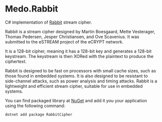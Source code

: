 Medo.Rabbit
===========

C# implementation of [Rabbit][rabbit] stream cipher.

Rabbit is a stream cipher designed by Martin Boesgaard, Mette Vesterager,
Thomas Pedersen, Jesper Christiansen, and Ove Scavenius. It was submitted to the
eSTREAM project of the eCRYPT network.

It is a 128-bit cipher, meaning it has a 128-bit key and generates a 128-bit
keystream. The keystream is then XORed with the plaintext to produce the
ciphertext.

Rabbit is designed to be fast on processors with small cache sizes, such as
those found in embedded systems. It is also designed to be resistant to
side-channel attacks, such as power analysis and timing attacks. Rabbit is a
lightweight and efficient stream cipher, suitable for use in embedded systems.

You can find packaged library at [NuGet][nuget] and add it you your application
using the following command:

    dotnet add package RabbitCipher



[rabbit]: https://www.ecrypt.eu.org/stream/e2-rabbit.html
[nuget]: https://www.nuget.org/packages/RabbitCipher
